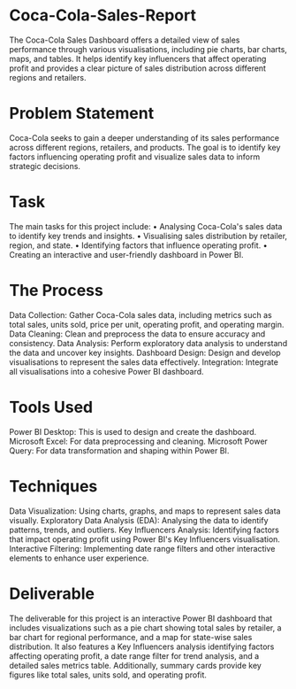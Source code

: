 # Coca-Cola-Sales-Report
The Coca-Cola Sales Dashboard offers a detailed view of sales performance through various visualisations, including pie charts, bar charts, maps, and tables. It helps identify key influencers that affect operating profit and provides a clear picture of sales distribution across different regions and retailers.

# Problem Statement

Coca-Cola seeks to gain a deeper understanding of its sales performance across different regions, retailers, and products. The goal is to identify key factors influencing operating profit and visualize sales data to inform strategic decisions. 

# Task

The main tasks for this project include:
•	Analysing Coca-Cola's sales data to identify key trends and insights.
•	Visualising sales distribution by retailer, region, and state.
•	Identifying factors that influence operating profit.
•	Creating an interactive and user-friendly dashboard in Power BI.


# The Process


Data Collection: Gather Coca-Cola sales data, including metrics such as total sales, units sold, price per unit, operating profit, and operating margin.
Data Cleaning: Clean and preprocess the data to ensure accuracy and consistency.
Data Analysis: Perform exploratory data analysis to understand the data and uncover key insights.
Dashboard Design: Design and develop visualisations to represent the sales data effectively.
Integration: Integrate all visualisations into a cohesive Power BI dashboard.


# Tools Used
Power BI Desktop: This is used to design and create the dashboard.
Microsoft Excel: For data preprocessing and cleaning.
Microsoft Power Query: For data transformation and shaping within Power BI.


# Techniques
Data Visualization: Using charts, graphs, and maps to represent sales data visually.
Exploratory Data Analysis (EDA): Analysing the data to identify patterns, trends, and outliers.
Key Influencers Analysis: Identifying factors that impact operating profit using Power BI's Key Influencers visualisation.
Interactive Filtering: Implementing date range filters and other interactive elements to enhance user experience.


# Deliverable
The deliverable for this project is an interactive Power BI dashboard that includes visualizations such as a pie chart showing total sales by retailer, a bar chart for regional performance, and a map for state-wise sales distribution. It also features a Key Influencers analysis identifying factors affecting operating profit, a date range filter for trend analysis, and a detailed sales metrics table. Additionally, summary cards provide key figures like total sales, units sold, and operating profit.

